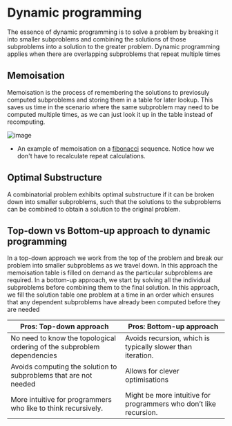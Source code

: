 # Dynamic programming
The essence of dynamic programming is to solve a problem by breaking it into smaller subproblems and combining the solutions of those subproblems into a solution to the greater problem. Dynamic programming applies when there are overlapping subproblems that repeat multiple times

## Memoisation
Memoisation is the process of remembering the solutions to previosuly computed subproblems and storing them in a table for later lookup. This saves us time in the scenario where the same subproblem may need to be computed multiple times, as we can just look it up in the table instead of recomputing.

![image](https://github.com/awat0045/FIT2004-notes/assets/140218451/7266fcdc-6498-48aa-ac91-bd246815ac7e)

- An example of memoisation on a [fibonacci](/contents/algorithms/fibonnaci.md) sequence. Notice how we don't have to recalculate repeat calculations.

## Optimal Substructure
A combinatorial problem exhibits optimal substructure if it can be broken down into smaller subproblems, such that the solutions to the subproblems can be combined to obtain a solution to the original problem.

## Top-down vs Bottom-up approach to dynamic programming
In a top-down approach we work from the top of the problem and break our problem into smaller subproblems as we travel down. In this approach the memoisation table is filled on demand as the particular subproblems are required. In a bottom-up approach, we start by solving all the individual subproblems before combining them to the final solution. In this approach, we fill the solution table one problem at a time in an order which ensures that any dependent subproblems have already been computed before they are needed

|Pros: Top-down approach|Pros: Bottom-up approach|
|---|---|
|No need to know the topological ordering of the subproblem dependencies|Avoids recursion, which is typically slower than iteration.|
|Avoids computing the solution to subproblems that are not needed|Allows for clever optimisations|
|More intuitive for programmers who like to think recursively.|Might be more intuitive for programmers who don’t like recursion.|
